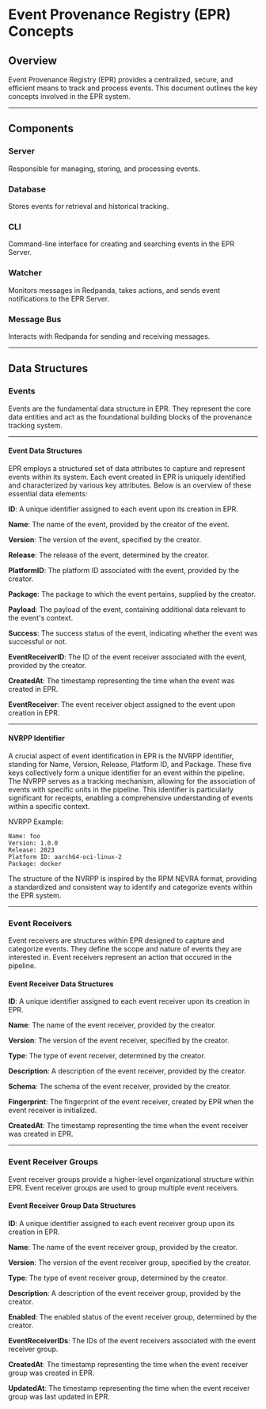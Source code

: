 # Event Provenance Registry (EPR) Concepts

## Overview

Event Provenance Registry (EPR) provides a centralized, secure, and efficient
means to track and process events. This document outlines the key concepts
involved in the EPR system.

---

## Components

### Server

Responsible for managing, storing, and processing events.

### Database

Stores events for retrieval and historical tracking.

### CLI

Command-line interface for creating and searching events in the EPR Server.

### Watcher

Monitors messages in Redpanda, takes actions, and sends event notifications to
the EPR Server.

### Message Bus

Interacts with Redpanda for sending and receiving messages.

---

## Data Structures

### Events

Events are the fundamental data structure in EPR. They represent the core data
entities and act as the foundational building blocks of the provenance tracking
system.

---

#### Event Data Structures

EPR employs a structured set of data attributes to capture and represent events
within its system. Each event created in EPR is uniquely identified and
characterized by various key attributes. Below is an overview of these essential
data elements:

**ID**: A unique identifier assigned to each event upon its creation in EPR.

**Name**: The name of the event, provided by the creator of the event.

**Version**: The version of the event, specified by the creator.

**Release**: The release of the event, determined by the creator.

**PlatformID**: The platform ID associated with the event, provided by the
creator.

**Package**: The package to which the event pertains, supplied by the creator.

**Payload**: The payload of the event, containing additional data relevant to
the event's context.

**Success**: The success status of the event, indicating whether the event was
successful or not.

**EventReceiverID**: The ID of the event receiver associated with the event,
provided by the creator.

**CreatedAt**: The timestamp representing the time when the event was created in
EPR.

**EventReceiver**: The event receiver object assigned to the event upon creation
in EPR.

---

#### NVRPP Identifier

A crucial aspect of event identification in EPR is the NVRPP identifier,
standing for Name, Version, Release, Platform ID, and Package. These five keys
collectively form a unique identifier for an event within the pipeline. The
NVRPP serves as a tracking mechanism, allowing for the association of events
with specific units in the pipeline. This identifier is particularly significant
for receipts, enabling a comprehensive understanding of events within a specific
context.

NVRPP Example:

```text
Name: foo
Version: 1.0.0
Release: 2023
Platform ID: aarch64-oci-linux-2
Package: docker
```

The structure of the NVRPP is inspired by the RPM NEVRA format, providing a
standardized and consistent way to identify and categorize events within the EPR
system.

---

### Event Receivers

Event receivers are structures within EPR designed to capture and categorize
events. They define the scope and nature of events they are interested in. Event
receivers represent an action that occured in the pipeline.

#### Event Receiver Data Structures

**ID**: A unique identifier assigned to each event receiver upon its creation in
EPR.

**Name**: The name of the event receiver, provided by the creator.

**Version**: The version of the event receiver, specified by the creator.

**Type**: The type of event receiver, determined by the creator.

**Description**: A description of the event receiver, provided by the creator.

**Schema**: The schema of the event receiver, provided by the creator.

**Fingerprint**: The fingerprint of the event receiver, created by EPR when the
event receiver is initialized.

**CreatedAt**: The timestamp representing the time when the event receiver was
created in EPR.

---

### Event Receiver Groups

Event receiver groups provide a higher-level organizational structure within
EPR. Event receiver groups are used to group multiple event receivers.

#### Event Receiver Group Data Structures

**ID**: A unique identifier assigned to each event receiver group upon its
creation in EPR.

**Name**: The name of the event receiver group, provided by the creator.

**Version**: The version of the event receiver group, specified by the creator.

**Type**: The type of event receiver group, determined by the creator.

**Description**: A description of the event receiver group, provided by the
creator.

**Enabled**: The enabled status of the event receiver group, determined by the
creator.

**EventReceiverIDs**: The IDs of the event receivers associated with the event
receiver group.

**CreatedAt**: The timestamp representing the time when the event receiver group
was created in EPR.

**UpdatedAt**: The timestamp representing the time when the event receiver group
was last updated in EPR.
